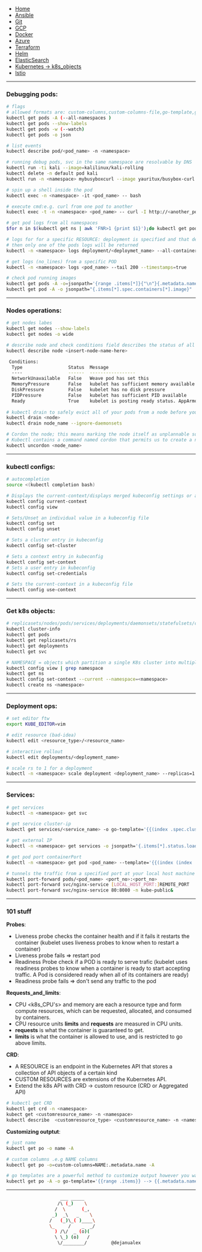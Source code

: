 * [Home](index.md)
* [Ansible](ansible.md)
* [Git](git.md)
* [GCP](gcp.md)
* [Docker](docker.md)
* [Azure](azure.md)
* [Terraform](terraform.md)
* [Helm](helm.md)
* [ElasticSearch](elastic.md)
* <ins>[Kubernetes](k8s.md)<ins> -> [k8s_objects](k8s_resources.md) 
* [Istio](istio.md)

---

### Debugging pods:

```bash
# flags
# allowed formats are: custom-columns,custom-columns-file,go-template,go-template-file,json,jsonpath,jsonpath-file,name,template,templatefile,wide,yaml
kubectl get pods -A (--all-namespaces )
kubectl get pods --show-labels
kubectl get pods -w (--watch)
kubectl get pods -o json

# list events
kubectl describe pod/<pod_name> -n <namespace>

# running debug pods, svc in the same namespace are resolvable by DNS 
kubectl run -ti kali --image=kalilinux/kali-rolling
kubectl delete -n default pod kali
kubectl run -n <namespace> mybusyboxcurl --image yauritux/busybox-curl -it -- sh

# spin up a shell inside the pod
kubectl exec -n <namespace> -it <pod_name> -- bash

# execute cmd:e.g. curl from one pod to another
kubectl exec -t -n <namespace> <pod_name> -- curl -I http://<another_pod_ip>:3030/metrics

# get pod logs from all namespaces
$for n in $(kubectl get ns | awk 'FNR>1 {print $1}');do kubectl get pods -n $n;done

# logs for for a specific RESOURCE: deployment is specified and that deployment has multiple pods such as a ReplicaSet
# then only one of the pods logs will be returned
kubectl -n <namespace> logs deployment/<deploymet_name> --all-containers=true --since 10m

# get logs (no_lines) from a specific POD
kubectl -n <namespace> logs <pod_name> --tail 200 --timestamps=true

# check pod running images
kubectl get pods -A -o=jsonpath='{range .items[*]}{"\n"}{.metadata.name}{":\t"}{range .spec.containers[*]}{.image}{", "}{end}{end}'
kubectl get pod -A -o jsonpath="{.items[*].spec.containers[*].image}"
```
 ***
### Nodes operations:

```bash
# get nodes labes
kubectl get nodes --show-labels
kubectl get nodes -o wide

# describe node and check conditions field describes the status of all Running nodes: True if pressure
kubectl describe node <insert-node-name-here>

 Conditions:
  Type                 Status  Message
  ----                 ------  -----------------
  NetworkUnavailable   False   Weave pod has set this
  MemoryPressure       False   kubelet has sufficient memory available
  DiskPressure         False   kubelet has no disk pressure
  PIDPressure          False   kubelet has sufficient PID available
  Ready                True    kubelet is posting ready status. AppArmor enabled
  
# kubectl drain to safely evict all of your pods from a node before you perform maintenance on the node (e.g. kernel upgrade, hardware maintenance)
kubectl drain <node>
kubectl drain node_name --ignore-daemonsets

# Cordon the node; this means marking the node itself as unplannable so that new pods are not arranged on the node. 
# Kubectl contains a command named cordon that permits us to create a node unschedulable
kubectl uncordon <node_name>
```
 ***
### kubectl configs:

 ```bash
# autocompletion 
source <(kubectl completion bash)

# Displays the current-context/displays merged kubeconfig settings or a specified kubeconfig file.
kubectl config current-context
kubectl config view

# Sets/Unset an individual value in a kubeconfig file
kubectl config set
kubectl config unset

# Sets a cluster entry in kubeconfig
kubectl config set-cluster

# Sets a context entry in kubeconfig
kubectl config set-context
# Sets a user entry in kubeconfig
kubectl config set-credentials

# Sets the current-context in a kubeconfig file
kubectl config use-context
 ```
 ***
### Get k8s objects:
```bash
# replicasets/nodes/pods/services/deployments/daemonsets/statefulsets/cronjobs
kubectl cluster-info
kubectl get pods
kubectl get replicasets/rs
kubectl get deployments
kubectl get svc

# NAMESPACE = objects which partition a single K8s cluster into multiple virtual clusters
kubectl config view | grep namespace
kubectl get ns
kubectl config set-context --current --namespace=<namespace>
kubectl create ns <namespace>
```

 ***
### Deployment ops:

```bash
# set editor ftw
export KUBE_EDITOR=vim

# edit resource (bad-idea)
kubectl edit <resource_type>/<resource_name>

# interactive rollout
kubectl edit deployments/<deployment_name>

# scale rs to 1 for a deployment
kubectl -n <namespace> scale deployment <deployment_name> --replicas=1
```
 ***
### Services:

```bash
# get services
kubectl -n <namespace> get svc

# get service cluster-ip
kubectl get services/<service_name> -o go-template='{{(index .spec.clusterIP)}}'

# get external IP
kubectl -n <namespace> get services -o jsonpath='{.items[*].status.loadBalancer.ingress[0].ip}'

# get pod port containerPort
kubectl -n <namespace> get pod <pod_name> --template='{{(index (index .spec.containers 0).ports 0).containerPort}}{{"\n"}}'

# tunnels the traffic from a specified port at your local host machine to the specified port on the specified pod
kubectl port-forward pods/<pod_name> <port_no>:<port_no>
kubectl port-forward svc/nginx-service [LOCAL_HOST_PORT:]REMOTE_PORT
kubectl port-forward svc/nginx-service 80:8080 -n kube-public&
```
  ***

### 101 stuff

**Probes**:
- Liveness probe checks the container health and if it fails it restarts the container (kubelet uses liveness probes to know when to restart a container)
- Liveness probe fails => restart pod
- Readiness Probe check if a POD is ready to serve trafic (kubelet uses readiness probes to know when a container is ready to start accepting traffic. A Pod is considered ready when all of its containers are ready)
- Readiness probe fails => don't send any traffic to the pod

**Requests_and_limits**:
- CPU <k8s_CPU's> and memory <bytes> are each a resource type and form compute resources, which can be requested, allocated, and consumed by containers.
- CPU resource units **limits** and **requests** are measured in CPU units.
- **requests** is what the container is guaranteed to get.
- **limits** is what the container is allowed to use, and is restricted to go above limits.

**CRD**:
- A RESOURCE is an endpoint in the Kubernetes API that stores a collection of API objects of a certain kind
- CUSTOM RESOURCES are extensions of the Kubernetes API.
- Extend the k8s API with CRD -> custom resource (CRD or Aggregated API)

```bash
# kubectl get CRD
kubectl get crd -n <namespace>
kubect get <customresource_name> -n <namespace>
kubectl describe  <customresource_type> <customresource_name> -n <namespace>
```

**Customizing outptut**:
```bash
# just name
kubectl get po -o name -A

# custom columns .e.g NAME columns
kubectl get po -o=custom-columns=NAME:.metadata.name -A

# go templates are a powerful method to customize output however you want
kubectl get po -A -o go-template='{{range .items}} --> {{.metadata.name}} in namespace: {{.metadata.namespace}}{{"\n"}}{{end}}'
```
---

```bash
                    ___ _____
                   /\ (_)    \
                  /  \      (_,
                 _)  _\   _    \
                /   (_)\_( )____\
                \_     /    _  _/
                  ) /\/  _ (o)(
                  \ \_) (o)   /
                   \/________/         @dejanualex
```
